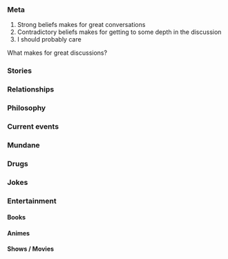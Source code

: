 ### Meta
1. Strong beliefs makes for great conversations
2. Contradictory beliefs makes for getting to some depth in the discussion
3. I should probably care

What makes for great discussions?

### Stories
### Relationships

### Philosophy

### Current events

### Mundane

### Drugs

### Jokes

### Entertainment
#### Books
#### Animes
#### Shows / Movies